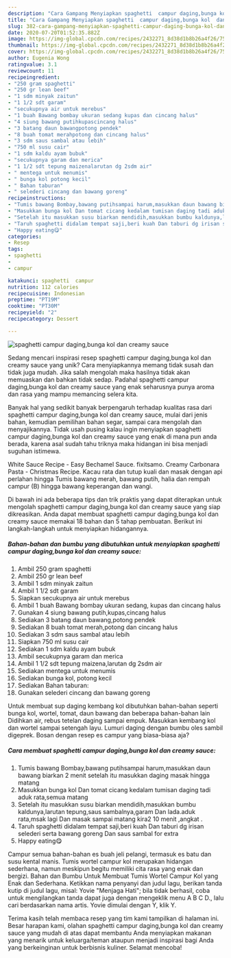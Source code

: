 ```yaml
---
description: "Cara Gampang Menyiapkan spaghetti  campur daging,bunga kol  dan creamy sauce yang Bikin Ngiler"
title: "Cara Gampang Menyiapkan spaghetti  campur daging,bunga kol  dan creamy sauce yang Bikin Ngiler"
slug: 382-cara-gampang-menyiapkan-spaghetti-campur-daging-bunga-kol-dan-creamy-sauce-yang-bikin-ngiler
date: 2020-07-20T01:52:35.882Z
image: https://img-global.cpcdn.com/recipes/2432271_8d38d1b8b26a4f26/751x532cq70/spaghetti-campur-dagingbunga-kol-dan-creamy-sauce-foto-resep-utama.jpg
thumbnail: https://img-global.cpcdn.com/recipes/2432271_8d38d1b8b26a4f26/751x532cq70/spaghetti-campur-dagingbunga-kol-dan-creamy-sauce-foto-resep-utama.jpg
cover: https://img-global.cpcdn.com/recipes/2432271_8d38d1b8b26a4f26/751x532cq70/spaghetti-campur-dagingbunga-kol-dan-creamy-sauce-foto-resep-utama.jpg
author: Eugenia Wong
ratingvalue: 3.1
reviewcount: 11
recipeingredient:
- "250 gram spaghetti"
- "250 gr lean beef"
- "1 sdm minyak zaitun"
- "1 1/2 sdt garam"
- "secukupnya air untuk merebus"
- "1 buah Bawang bombay ukuran sedang kupas dan cincang halus"
- "4 siung bawang putihkupascincang halus"
- "3 batang daun bawangpotong pendek"
- "8 buah tomat merahpotong dan cincang halus"
- "3 sdm saus sambal atau lebih"
- "750 ml susu cair"
- "1 sdm kaldu ayam bubuk"
- "secukupnya garam dan merica"
- "1 1/2 sdt tepung maizenalarutan dg 2sdm air"
- " mentega untuk menumis"
- " bunga kol potong kecil"
- " Bahan taburan"
- " selederi cincang dan bawang goreng"
recipeinstructions:
- "Tumis bawang Bombay,bawang putihsampai harum,masukkan daun bawang biarkan 2 menit setelah itu masukkan daging masak hingga matang"
- "Masukkan bunga kol Dan tomat cicang kedalam tumisan daging tadi aduk rata,semua matang"
- "Setelah itu masukkan susu biarkan mendidih,masukkan bumbu kaldunya,larutan tepung,saus sambalnya,garam Dan lada.aduk rata,msak lagi Dan masak sampai matang kira2 10 menit ,angkat ."
- "Taruh spaghetti didalam tempat saji,beri kuah Dan taburi dg irisan selederi serta bawang goreng Dan saus sambal for extra"
- "Happy eating😋"
categories:
- Resep
tags:
- spaghetti
- 
- campur

katakunci: spaghetti  campur 
nutrition: 112 calories
recipecuisine: Indonesian
preptime: "PT19M"
cooktime: "PT30M"
recipeyield: "2"
recipecategory: Dessert

---
```



![spaghetti  campur daging,bunga kol  dan creamy sauce](https://img-global.cpcdn.com/recipes/2432271_8d38d1b8b26a4f26/751x532cq70/spaghetti-campur-dagingbunga-kol-dan-creamy-sauce-foto-resep-utama.jpg)

Sedang mencari inspirasi resep spaghetti  campur daging,bunga kol  dan creamy sauce yang unik? Cara menyiapkannya memang tidak susah dan tidak juga mudah. Jika salah mengolah maka hasilnya tidak akan memuaskan dan bahkan tidak sedap. Padahal spaghetti  campur daging,bunga kol  dan creamy sauce yang enak seharusnya punya aroma dan rasa yang mampu memancing selera kita.

Banyak hal yang sedikit banyak berpengaruh terhadap kualitas rasa dari spaghetti  campur daging,bunga kol  dan creamy sauce, mulai dari jenis bahan, kemudian pemilihan bahan segar, sampai cara mengolah dan menyajikannya. Tidak usah pusing kalau ingin menyiapkan spaghetti  campur daging,bunga kol  dan creamy sauce yang enak di mana pun anda berada, karena asal sudah tahu triknya maka hidangan ini bisa menjadi suguhan istimewa.

White Sauce Recipe - Easy Bechamel Sauce. fixitsamo. Creamy Carbonara Pasta - Christmas Recipe. Kacau rata dan tutup kuali dan masak dengan api perlahan hingga Tumis bawang merah, bawang putih, halia dan rempah campur (B) hingga bawang keperangan dan wangi.


Di bawah ini ada beberapa tips dan trik praktis yang dapat diterapkan untuk mengolah spaghetti  campur daging,bunga kol  dan creamy sauce yang siap dikreasikan. Anda dapat membuat spaghetti  campur daging,bunga kol  dan creamy sauce memakai 18 bahan dan 5 tahap pembuatan. Berikut ini langkah-langkah untuk menyiapkan hidangannya.

<!--inarticleads1-->

##### Bahan-bahan dan bumbu yang dibutuhkan untuk menyiapkan spaghetti  campur daging,bunga kol  dan creamy sauce:

1. Ambil 250 gram spaghetti
1. Ambil 250 gr lean beef
1. Ambil 1 sdm minyak zaitun
1. Ambil 1 1/2 sdt garam
1. Siapkan secukupnya air untuk merebus
1. Ambil 1 buah Bawang bombay ukuran sedang, kupas dan cincang halus
1. Gunakan 4 siung bawang putih,kupas,cincang halus
1. Sediakan 3 batang daun bawang,potong pendek
1. Sediakan 8 buah tomat merah,potong dan cincang halus
1. Sediakan 3 sdm saus sambal atau lebih
1. Siapkan 750 ml susu cair
1. Sediakan 1 sdm kaldu ayam bubuk
1. Ambil secukupnya garam dan merica
1. Ambil 1 1/2 sdt tepung maizena,larutan dg 2sdm air
1. Sediakan  mentega untuk menumis
1. Sediakan  bunga kol, potong kecil
1. Sediakan  Bahan taburan:
1. Gunakan  selederi cincang dan bawang goreng


Untuk membuat sup daging kembang kol dibutuhkan bahan-bahan seperti bunga kol, wortel, tomat, daun bawang dan beberapa bahan-bahan lain Didihkan air, rebus tetelan daging sampai empuk. Masukkan kembang kol dan wortel sampai setengah layu. Lumuri daging dengan bumbu oles sambil digeprek. Bosan dengan resep es campur yang biasa-biasa aja? 

<!--inarticleads2-->

##### Cara membuat spaghetti  campur daging,bunga kol  dan creamy sauce:

1. Tumis bawang Bombay,bawang putihsampai harum,masukkan daun bawang biarkan 2 menit setelah itu masukkan daging masak hingga matang
1. Masukkan bunga kol Dan tomat cicang kedalam tumisan daging tadi aduk rata,semua matang
1. Setelah itu masukkan susu biarkan mendidih,masukkan bumbu kaldunya,larutan tepung,saus sambalnya,garam Dan lada.aduk rata,msak lagi Dan masak sampai matang kira2 10 menit ,angkat .
1. Taruh spaghetti didalam tempat saji,beri kuah Dan taburi dg irisan selederi serta bawang goreng Dan saus sambal for extra
1. Happy eating😋


Campur semua bahan-bahan es buah jeli pelangi, termasuk es batu dan susu kental manis. Tumis wortel campur kol merupakan hidangan sederhana, namun meskipun begitu memiliki cita rasa yang enak dan bergizi. Bahan dan Bumbu Untuk Membuat Tumis Wortel Campur Kol yang Enak dan Sederhana. Ketikkan nama penyanyi dan judul lagu, berikan tanda kutip di judul lagu, misal: Yovie &#34;Menjaga Hati&#34;; bila tidak berhasil, coba untuk mengilangkan tanda dapat juga dengan mengeklik menu A B C D., lalu cari berdasarkan nama artis. Yovie dimulai dengan Y, klik Y. 

Terima kasih telah membaca resep yang tim kami tampilkan di halaman ini. Besar harapan kami, olahan spaghetti  campur daging,bunga kol  dan creamy sauce yang mudah di atas dapat membantu Anda menyiapkan makanan yang menarik untuk keluarga/teman ataupun menjadi inspirasi bagi Anda yang berkeinginan untuk berbisnis kuliner. Selamat mencoba!
